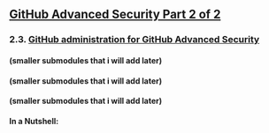 ## [GitHub Advanced Security Part 2 of 2](https://learn.microsoft.com/en-us/training/paths/github-advanced-security-2/)

### 2.3. [GitHub administration for GitHub Advanced Security](https://learn.microsoft.com/en-us/training/modules/github-administration-github-advanced-security/)

#### (smaller submodules that i will add later)
#### (smaller submodules that i will add later)
#### (smaller submodules that i will add later)

#### In a Nutshell:

